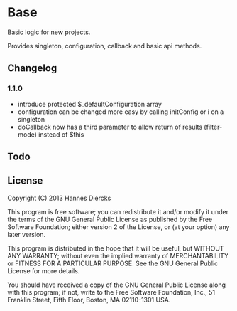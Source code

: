 Base
====

Basic logic for new projects.

Provides singleton, configuration, callback and basic api methods.


Changelog
---------

### 1.1.0
* introduce protected $_defaultConfiguration array
* configuration can be changed more easy by calling initConfig or i on a singleton
* doCallback now has a third parameter to allow return of results (filter-mode) instead of $this


Todo
----


License
-------

Copyright (C) 2013 Hannes Diercks

This program is free software; you can redistribute it and/or modify
it under the terms of the GNU General Public License as published by
the Free Software Foundation; either version 2 of the License, or
(at your option) any later version.

This program is distributed in the hope that it will be useful,
but WITHOUT ANY WARRANTY; without even the implied warranty of
MERCHANTABILITY or FITNESS FOR A PARTICULAR PURPOSE.  See the
GNU General Public License for more details.

You should have received a copy of the GNU General Public License along
with this program; if not, write to the Free Software Foundation, Inc.,
51 Franklin Street, Fifth Floor, Boston, MA 02110-1301 USA.